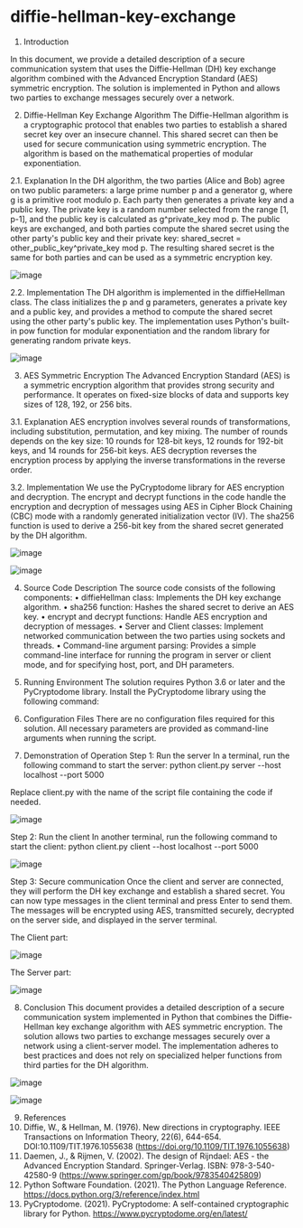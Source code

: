 # diffie-hellman-key-exchange

1. Introduction

In this document, we provide a detailed description of a secure communication system that uses the Diffie-Hellman (DH) key exchange algorithm combined with the Advanced Encryption Standard (AES) symmetric encryption. The solution is implemented in Python and allows two parties to exchange messages securely over a network.

2. Diffie-Hellman Key Exchange Algorithm
The Diffie-Hellman algorithm is a cryptographic protocol that enables two parties to establish a shared secret key over an insecure channel. This shared secret can then be used for secure communication using symmetric encryption. The algorithm is based on the mathematical properties of modular exponentiation.

2.1. Explanation
In the DH algorithm, the two parties (Alice and Bob) agree on two public parameters: a large prime number p and a generator g, where g is a primitive root modulo p. Each party then generates a private key and a public key. The private key is a random number selected from the range [1, p-1], and the public key is calculated as g^private_key mod p. The public keys are exchanged, and both parties compute the shared secret using the other party's public key and their private key: shared_secret = other_public_key^private_key mod p. The resulting shared secret is the same for both parties and can be used as a symmetric encryption key.
 
![image](https://user-images.githubusercontent.com/114414059/235533245-32f40737-c52e-4026-9e5a-c437ed88d354.png)
 
2.2. Implementation
The DH algorithm is implemented in the diffieHellman class. The class initializes the p and g parameters, generates a private key and a public key, and provides a method to compute the shared secret using the other party's public key. The implementation uses Python's built-in pow function for modular exponentiation and the random library for generating random private keys.

![image](https://user-images.githubusercontent.com/114414059/235533415-d4132ed0-66ab-406b-98e4-7b0fc5a483dc.png)
 
3. AES Symmetric Encryption
The Advanced Encryption Standard (AES) is a symmetric encryption algorithm that provides strong security and performance. It operates on fixed-size blocks of data and supports key sizes of 128, 192, or 256 bits.

3.1. Explanation
AES encryption involves several rounds of transformations, including substitution, permutation, and key mixing. The number of rounds depends on the key size: 10 rounds for 128-bit keys, 12 rounds for 192-bit keys, and 14 rounds for 256-bit keys. AES decryption reverses the encryption process by applying the inverse transformations in the reverse order.


3.2. Implementation
We use the PyCryptodome library for AES encryption and decryption. The encrypt and decrypt functions in the code handle the encryption and decryption of messages using AES in Cipher Block Chaining (CBC) mode with a randomly generated initialization vector (IV). The sha256 function is used to derive a 256-bit key from the shared secret generated by the DH algorithm.

![image](https://user-images.githubusercontent.com/114414059/235533441-28a0d52a-0333-4b77-9a52-663f32f404a9.png)

![image](https://user-images.githubusercontent.com/114414059/235533471-818a8dff-2d31-47b7-8b26-68818d0b0def.png)

4. Source Code Description
The source code consists of the following components:
• diffieHellman class: Implements the DH key exchange algorithm.
• sha256 function: Hashes the shared secret to derive an AES key.
• encrypt and decrypt functions: Handle AES encryption and decryption of messages.
• Server and Client classes: Implement networked communication between the two parties using sockets and threads.
• Command-line argument parsing: Provides a simple command-line interface for running the program in server or client mode, and for specifying host, port, and DH parameters.

5. Running Environment
The solution requires Python 3.6 or later and the PyCryptodome library. Install the PyCryptodome library using the following command:
 
6. Configuration Files
There are no configuration files required for this solution. All necessary parameters are provided as command-line arguments when running the script.

7. Demonstration of Operation
Step 1: Run the server
In a terminal, run the following command to start the server:
 python client.py server --host localhost --port 5000
 
Replace client.py with the name of the script file containing the code if needed.

![image](https://user-images.githubusercontent.com/114414059/235533531-109e601b-e75f-4e92-84b5-6d77f34942b7.png)
 
Step 2: Run the client
In another terminal, run the following command to start the client:
 python client.py client --host localhost --port 5000
 
 ![image](https://user-images.githubusercontent.com/114414059/235533553-ba11803d-2a52-4972-95b8-d7a60925b111.png)
 
Step 3: Secure communication
Once the client and server are connected, they will perform the DH key exchange and establish a shared secret. You can now type messages in the client terminal and press Enter to send them. The messages will be encrypted using AES, transmitted securely, decrypted on the server side, and displayed in the server terminal.

The Client part:
 
![image](https://user-images.githubusercontent.com/114414059/235533595-24b3b1bb-ebba-44fd-b11b-bb89bb122b36.png)

The Server part:

![image](https://user-images.githubusercontent.com/114414059/235533613-b6b138b9-fb32-4279-a6f3-5dbedd25ca9c.png)
 
8. Conclusion
This document provides a detailed description of a secure communication system implemented in Python that combines the Diffie-Hellman key exchange algorithm with AES symmetric encryption. The solution allows two parties to exchange messages securely over a network using a client-server model. The implementation adheres to best practices and does not rely on specialized helper functions from third parties for the DH algorithm.

![image](https://user-images.githubusercontent.com/114414059/235533778-76bbaa58-fb45-4e58-88c7-b23d048362ef.png)

![image](https://user-images.githubusercontent.com/114414059/235533793-a61fe78e-8e19-4ba8-993e-e20128ce109d.png)


9. References
1.	Diffie, W., & Hellman, M. (1976). New directions in cryptography. IEEE Transactions on Information Theory, 22(6), 644-654. DOI:10.1109/TIT.1976.1055638 (https://doi.org/10.1109/TIT.1976.1055638)
2.	Daemen, J., & Rijmen, V. (2002). The design of Rijndael: AES - the Advanced Encryption Standard. Springer-Verlag. ISBN: 978-3-540-42580-9 (https://www.springer.com/gp/book/9783540425809)
3.	Python Software Foundation. (2021). The Python Language Reference. https://docs.python.org/3/reference/index.html
4.	PyCryptodome. (2021). PyCryptodome: A self-contained cryptographic library for Python. https://www.pycryptodome.org/en/latest/


